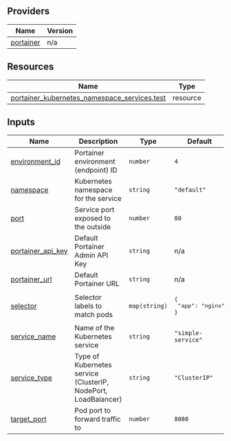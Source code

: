 <!-- BEGIN_TF_DOCS -->


## Providers

| Name | Version |
|------|---------|
| <a name="provider_portainer"></a> [portainer](#provider\_portainer) | n/a |

## Resources

| Name | Type |
|------|------|
| [portainer_kubernetes_namespace_services.test](https://registry.terraform.io/providers/grulicht/portainer/latest/docs/resources/kubernetes_namespace_services) | resource |

## Inputs

| Name | Description | Type | Default | Required |
|------|-------------|------|---------|:--------:|
| <a name="input_environment_id"></a> [environment\_id](#input\_environment\_id) | Portainer environment (endpoint) ID | `number` | `4` | no |
| <a name="input_namespace"></a> [namespace](#input\_namespace) | Kubernetes namespace for the service | `string` | `"default"` | no |
| <a name="input_port"></a> [port](#input\_port) | Service port exposed to the outside | `number` | `80` | no |
| <a name="input_portainer_api_key"></a> [portainer\_api\_key](#input\_portainer\_api\_key) | Default Portainer Admin API Key | `string` | n/a | yes |
| <a name="input_portainer_url"></a> [portainer\_url](#input\_portainer\_url) | Default Portainer URL | `string` | n/a | yes |
| <a name="input_selector"></a> [selector](#input\_selector) | Selector labels to match pods | `map(string)` | <pre>{<br/>  "app": "nginx"<br/>}</pre> | no |
| <a name="input_service_name"></a> [service\_name](#input\_service\_name) | Name of the Kubernetes service | `string` | `"simple-service"` | no |
| <a name="input_service_type"></a> [service\_type](#input\_service\_type) | Type of Kubernetes service (ClusterIP, NodePort, LoadBalancer) | `string` | `"ClusterIP"` | no |
| <a name="input_target_port"></a> [target\_port](#input\_target\_port) | Pod port to forward traffic to | `number` | `8080` | no |
<!-- END_TF_DOCS -->